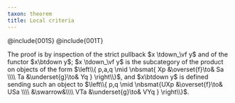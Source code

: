 ```yaml
---
taxon: theorem
title: Local criteria
---
```


@include{001S}
@include{001T}

The proof is by inspection of the strict pullback $x \tdown_\vf y$ and of the functor $x\btdown y$; $x \tdown_\vf y$ is the subcategory of the product on objects of the form $\left\\{ p,a,q \mid \nbsmat{ Xp &\overset{f}\to& Sa \\\\ Ta &\underset{g}\to& Yq } \right\\}$, and $x\btdown y$ is defined sending such an object to $\left\\{ p,q \mid \nbsmat{UXp &\overset{f}\to& USa \\\\ &\swarrow&\\\\ VTa &\underset{g}\to& VYq } \right\\}$.